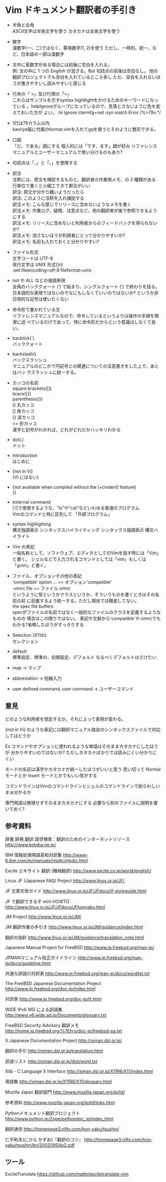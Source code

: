Vim ドキュメント翻訳者の手引き
=============================

- 半角と全角  
  ASCII文字は半角文字を使う
  カタカナは全角文字を使う

- 数字  
  漢数字(一、二)ではなく、算用数字(1, 2)を使う
  ただし、一時的、統一、など、日本語の一部は漢数字

- 文中に英数字がある場合には前後に空白を入れる。  
  例: 文の中に 1 つの English が混ざる。But 句読点の前後は空白なし。
  他の翻訳プロジェクトでも空白を入れているところ多し
  ただ、空白を入れないほうが書きやすいし読みやすいと感じる

- 行末の「 >」及び行頭の「<」  
  これらはサンプルを示すsyntax hightlightをかけるためのキーワードになっている
  。helpIgnoreグループになっているので、見落とさないように色を変えておいた方が
  よい。
  :hi Ignore ctermfg=red
  :syn match Error /\%>79v.*/

- 1行は78カラム以内  
  kaoriya版に付属のformat.vimを入れてgqを使うとそのように整形できる。

- 口調  
  「だ、である」調にする
  個人的には「です、ます」調が好み
  リファレンスマニュアルとユーザーマニュアルで使い分けるのもあり?

- 句読点は「、」と「。」を使用する

- 訳注  
  注釈には、原文を捕捉するものと、翻訳者の作業用メモ、の 2 種類がある  
  行単位で書くと小細工できて都合がいい  
訳注: 原文が分かり難いようだったら  
訳注: このように注釈を入れ捕捉する  
訳注メモ: こんな感じでリリースに含めないようなメモを書く  
訳注メモ: 作業ログ、疑問、注意点など、他の翻訳者が後で参照できるようにする  
訳注メモ: リリースに含めないと利用者からのフィードバックを得られないか?  
訳注メモ: 消さないほうが利用者にとって分かりやすいか?  
訳注メモ: 名前も入れておくと分かりやすい?

- ファイル形式  
  文字コードは UTF-8  
  改行文字は UNIX 形式(\n)  
  :set fileencoding=utf-8 fileformat=unix

- _not_ や ALL などの強調表現  
  全角のバッククォート (‘) で始まり、シングルクォート (’) で終わりを括る。
  日本語的な表現ではないのでなにもしなくていいのではないか?
  というか非日常的な記号は使いたくない

- 命令形で書かれている文  
  リファレンスマニュアルなので、命令しているというよりは操作の手順を簡潔に述
  べているだけであって、特に命令形だからという意識はしなくて良い。

- backtick(`)  
  バッククォート

- backslash(\)  
  バックスラッシュ  
  マニュアルのどこかで円記号との関連についての注意書きをした上で、あとはバッ
  クスラッシュに統一する。

- カッコの名前  
  square brackets([])  
  brace({})  
  parenthesis(())  
  () 丸カッコ  
  [] 角カッコ  
  {} 波カッコ  
  <> 折カッコ  
  漢字と記号がわかれば、どれがどれだかハッキリわかる

- dot(.)  
  ドット

- Introduction  
  はじめに

- {not in Vi}  
  {Vi にはない}

- {not available when compiled without the |+cindent| feature}  
  {}

- external command  
  |:!|で使用するような、"ls"や"cat"などいわゆる普通のプログラム  
  Vimのコマンドと特に区別して
  「外部プログラム」

- syntax highlighting  
  構文強調表示
  シンタックスハイライティング
  シンタックス強調表示
  構文ハイライト

- Vim の表記  
  一般名称として、ソフトウェア、エディタとしてのVimを指す時には「Vim」と書く。
  シェルなどで入力されるコマンドとしては「vim」もしくは「gvim」と書く。

- ファイル、オプションその他の表記  
  'compatible' option ... == オプション'compatible'  
  .vimrc file == ファイル.vimrc  
  というように型というかクラスというか、そういうものを書くときはその名前の前
  に前置するよう統一する。ただし現状では徹底してない。  
  the spec file buffers  
  specがファイルの名前ではなく一般的なファイルのクラスを定義するようなものの
  場合はこの限りではない。
  表記や文脈から'compatible'や.vimrcでもわかる?省略したほうがすっきりする

- Selection (X11の)  
  セレクション

- default  
  標準設定、標準の、初期設定、デフォルト
  なるべくデフォルトはさけたい

- map → マップ
- abbreviation → 短縮入力
- user defined command, user command → ユーザーコマンド

意見
------

どのような利用者を想定するか。それによって表現が変わる。

{not in Vi}
のような表記には翻訳マニュアル独自のシンタックスファイルで対応してはどうか

Ex コマンドやオプションに使われるような単語はそのままカタカナにしたほうが
分かりやすいのではないか?
ただしカタカナばかりでは読みにくい分かりにくい

モードの名前は漢字かカタカナか統一したほうがいいと思う
思い切って Normal モードとか Insert モードとかでもいい気がする

コマンドラインはVimのコマンドラインとシェルのコマンドラインで紛らわしい
まぁ分かるか

専門用語は無理せずそのままカタカナにする
必要なら別のファイルに説明を書いておく?


参考資料
--------

辞書.辞典.翻訳.語学検索：翻訳のためのインターネットリソース
  http://www.kotoba.ne.jp/

IBM 情報処理用語英和対訳集
  http://www-6.ibm.com/jp/manuals/nlsdic/nlsdic.html

Excite エキサイト 翻訳 (機械翻訳)
  http://www.excite.co.jp/world/english/

Linux JF (Japanese FAQ) Project
  http://www.linux.or.jp/JF/

JF 文章文体ガイド
  http://www.linux.or.jp/JF/JFdocs/jf-styleguide.html

JF で翻訳できるぞ mini HOWTO
  http://www.linux.or.jp/JF/JFdocs/JFhonyaku.html

JM Project
  http://www.linux.or.jp/JM/

JM 翻訳作業の手引き
  http://www.linux.or.jp/JM/guidance/index.html

翻訳の指針
  http://www.linux.or.jp/JM/guidance/translation_note.html

Japanese Manual Project for FreeBSD
  http://www.jp.freebsd.org/man-jp/

JPMANマニュアル校正ガイドライン
  http://www.jp.freebsd.org/man-jp/docs/guideline.html

共通な訳語の対訳表
  http://www.jp.freebsd.org/man-jp/docs/wordlist.txt

The FreeBSD Japanese Documentation Project
  http://www.jp.freebsd.org/doc-jp/index.html

対訳表
  http://www.jp.freebsd.org/doc-jp/tt.html

WIDE IPv6 WG による訳語集
  http://www.v6.wide.ad.jp/Documents/glossary.txt

FreeBSD Security Advisory 翻訳メモ
  http://home.jp.freebsd.org/%7Ehrs/doc-jp/freebsd-sa.txt

X Japanese Documentation Project
  http://xjman.dsl.gr.jp/

翻訳の手引
  http://xjman.dsl.gr.jp/translation.html

訳語リスト
  http://xjman.dsl.gr.jp/dist/word.txt

Xlib - C Language X Interface
  http://xjman.dsl.gr.jp/X11R6/X11/index.html

用語集
  http://xjman.dsl.gr.jp/X11R6/X11/glossary.html

Mozilla Japan 翻訳部門
  http://www.mozilla-japan.org/jp/td/

参考資料
  http://www.mozilla-japan.org/jp/td/links.html

Pythonドキュメント翻訳プロジェクト
  http://www.python.jp/Zope/pythondoc_jp/index_html

翻訳通信
  http://homepage3.nifty.com/hon-yaku/tsushin/

仁平和夫(にひら かずお)『翻訳のコツ』
  http://homepage3.nifty.com/hon-yaku/tsushin/bn/200209SAp2.pdf


ツール
-----

ExciteTranslate
  https://github.com/mattn/excitetranslate-vim